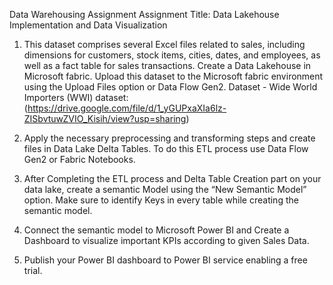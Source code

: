 Data Warehousing
Assignment 
Assignment Title: Data Lakehouse Implementation and Data Visualization

1. This dataset comprises several Excel files related to sales, including dimensions for
customers, stock items, cities, dates, and employees, as well as a fact table for sales
transactions. Create a Data Lakehouse in Microsoft fabric. Upload this dataset to the
Microsoft fabric environment using the Upload Files option or Data Flow Gen2.
Dataset - Wide World Importers (WWI) dataset:
(https://drive.google.com/file/d/1_yGUPxaXIa6lz-ZISbvtuwZVIO_Kisih/view?usp=sharing)

2. Apply the necessary preprocessing and transforming steps and create files in Data Lake
Delta Tables. To do this ETL process use Data Flow Gen2 or Fabric Notebooks.

3. After Completing the ETL process and Delta Table Creation part on your data lake,
create a semantic Model using the “New Semantic Model” option. Make sure to identify
Keys in every table while creating the semantic model.

4. Connect the semantic model to Microsoft Power BI and Create a Dashboard to visualize
important KPIs according to given Sales Data.

5. Publish your Power BI dashboard to Power BI service enabling a free trial.
